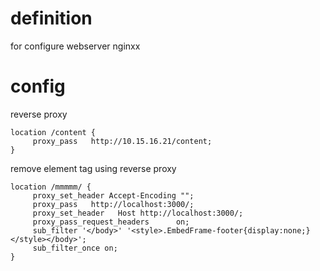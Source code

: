 # definition
for configure webserver nginxx

# config
reverse proxy
```
location /content {
     proxy_pass   http://10.15.16.21/content;
}
```

remove element tag using reverse proxy
```
location /mmmmm/ {
     proxy_set_header Accept-Encoding "";
     proxy_pass   http://localhost:3000/;
     proxy_set_header   Host http://localhost:3000/;
     proxy_pass_request_headers      on;
     sub_filter '</body>' '<style>.EmbedFrame-footer{display:none;}</style></body>';
     sub_filter_once on;	
}
```
